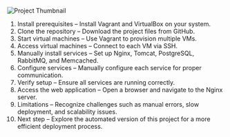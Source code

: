 ![Project Thumbnail](https://github.com/Manishp919/webapp-setup/blob/manual-setup/Picture%20for%20project%201.png?raw=true)
1. Install prerequisites – Install Vagrant and VirtualBox on your system.  
2. Clone the repository – Download the project files from GitHub.  
3. Start virtual machines – Use Vagrant to provision multiple VMs.  
4. Access virtual machines – Connect to each VM via SSH.  
5. Manually install services – Set up Nginx, Tomcat, PostgreSQL, RabbitMQ, and Memcached.  
6. Configure services – Manually configure each service for proper communication.  
7. Verify setup – Ensure all services are running correctly.  
8. Access the web application – Open a browser and navigate to the Nginx server.  
9. Limitations – Recognize challenges such as manual errors, slow deployment, and scalability issues.  
10. Next step – Explore the automated version of this project for a more efficient deployment process.
